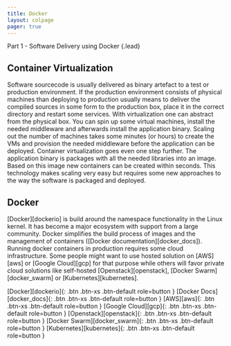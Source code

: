 ```yaml
---
title: Docker
layout: colpage
pager: true
---
```

Part 1 - Software Delivery using Docker
{.lead}

<div class="row" markdown="1">
<div class="col-md-6">

<h2>Container Virtualization</h2>

Software sourcecode is usually delivered as binary artefact to a test or production environment. If the production environment consists of physical machines than deploying to production usually means to deliver the compiled sources in some form to the production box, place it in the correct directory and restart some services.
With virtualization one can abstract from the physical box. You can spin up some virtual machines, install the needed middleware and afterwards install the application binary. Scaling out the number of machines takes some minutes (or hours) to create the VMs and provision the needed middleware before the application can be deployed.
Container virtualization goes even one step further. The application binary is packages with all the needed libraries into an image. Based on this image new containers can be created within seconds. This technology makes scaling very easy but requires some new approaches to the way the software is packaged and deployed.

</div>
<div class="col-md-6" markdown="1">

<h2>Docker</h2>

[Docker][dockerio] is build around the namespace functionality in the Linux kernel. It has become a major ecosystem with support from a large community. Docker simplifies the build process of images and the management of containers ([Docker documentation][docker_docs]).
Running docker containers in production requires some cloud infrastructure. Some people might want to use hosted solution on [AWS][aws] or [Google Cloud][gcp] for that purpose while others will favor private cloud solutions like self-hosted [Openstack][openstack], [Docker Swarm][docker_swarm] or [Kubernetes][kubernetes].

[Docker][dockerio]{: .btn .btn-xs .btn-default role=button }
[Docker Docs][docker_docs]{: .btn .btn-xs .btn-default role=button }
[AWS][aws]{: .btn .btn-xs .btn-default role=button }
[Google Cloud][gcp]{: .btn .btn-xs .btn-default role=button }
[Openstack][openstack]{: .btn .btn-xs .btn-default role=button }
[Docker Swarm][docker_swarm]{: .btn .btn-xs .btn-default role=button }
[Kubernetes][kubernetes]{: .btn .btn-xs .btn-default role=button }

</div>
</div>

